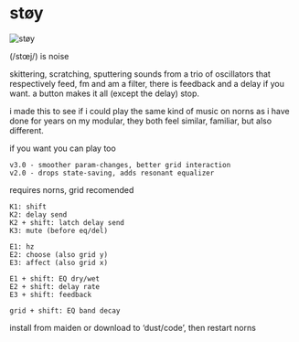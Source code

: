 # støy

![støy](screenshot.png)

(/stœj/) is noise

skittering, scratching, sputtering sounds from a trio of oscillators that respectively feed, fm and am a filter, there is feedback and a delay if you want. a button makes it all (except the delay) stop.

i made this to see if i could play the same kind of music on norns as i have done for years on my modular, they both feel similar, familiar, but also different.

if you want you can play too  

```
v3.0 - smoother param-changes, better grid interaction  
v2.0 - drops state-saving, adds resonant equalizer
```

requires norns, grid recomended

```
K1: shift  
K2: delay send  
K2 + shift: latch delay send  
K3: mute (before eq/del)  
 
E1: hz  
E2: choose (also grid y)  
E3: affect (also grid x)  
  
E1 + shift: EQ dry/wet  
E2 + shift: delay rate  
E3 + shift: feedback  
  
grid + shift: EQ band decay  
```
  
install from maiden or download to ‘dust/code’, then restart norns

